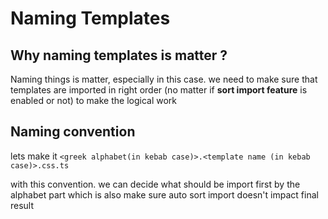 # Naming Templates

## Why naming templates is matter ?

Naming things is matter, especially in this case. we need to make sure that templates are imported in right order (no matter if **sort import feature** is enabled or not) to make the logical work

## Naming convention

lets make it `<greek alphabet(in kebab case)>.<template name (in kebab case)>.css.ts`

with this convention. we can decide what should be import first by the alphabet part which is also make sure auto sort import doesn't impact final result
